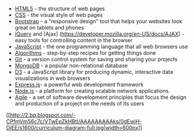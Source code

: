 - [HTML5](https://developer.mozilla.org/en-US/docs/Web/HTML) - the structure of web pages
- [CSS](https://developer.mozilla.org/en-US/docs/Web/CSS) - the visual style of web pages
- [Bootstrap](http://getbootstrap.com/) - a "responsive design" tool that helps your websites look great on tablets and phones
- [jQuery](https://jquery.com/) and [Ajax] (https://developer.mozilla.org/en-US/docs/AJAX) - easy tools for controlling content in the browser
- [JavaScript](https://developer.mozilla.org/en-US/docs/Web/JavaScript) - the one programming language that all web browsers use
- [Algorithms](https://en.wikipedia.org/wiki/Algorithm) - step-by-step recipes for getting things done
- [Git](https://git-scm.com/) - a version control system for saving and sharing your projects
- [MongoDB](https://www.mongodb.org/) - a popular non-relational database
- [D3](https://en.wikipedia.org/wiki/D3.js) - a JavaScript library for producing dynamic, interactive data visualizations in web browsers
- [Express.js](http://expressjs.com/)- a powerful web development framework
- [Node.js](https://nodejs.org/) - a platform for creating scalable network applications.
- [Agile](https://en.wikipedia.org/wiki/Agile_software_development) - a set of software development principles that focus the design and production of a project on the needs of its users

[[http://2.bp.blogspot.com/-CPfmVm56c7c/VTwEpZkHBtI/AAAAAAAAAks/0dEwiH-DjEE/s1600/curriculum-diagram-full.jpg|width=600px]]
